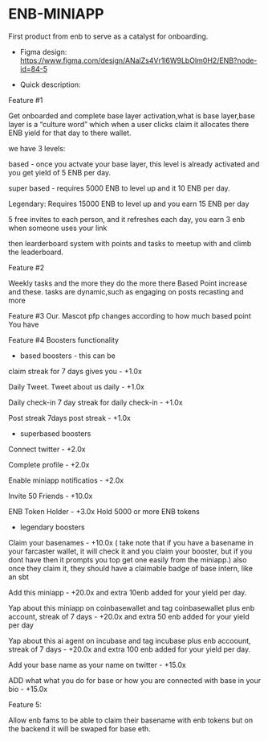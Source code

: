 # ENB-MINIAPP
First product from enb to serve as a catalyst for onboarding.

- Figma design: https://www.figma.com/design/ANalZs4Vr1l6W9LbOIm0H2/ENB?node-id=84-5

- Quick description:

Feature #1

Get onboarded and complete base layer activation,what is base layer,base layer is a “culture word” which when a user clicks claim it  allocates there ENB yield for that day to there wallet.

we have 3 levels:

based - once you actvate your base layer, this level is already activated and you get yield of 5 ENB per day.

super based - requires 5000 ENB to level up and it 10 ENB per day.

Legendary: Requires 15000 ENB to level up and you earn 15 ENB per day 

5 free invites to each person, and it refreshes each day, you earn 3 enb when someone uses your link

then learderboard system with points and tasks to meetup with and climb the leaderboard.

Feature #2

Weekly tasks and the more they do  the more  there Based Point increase and these. tasks are dynamic,such as engaging on posts recasting and more

Feature  #3
Our. Mascot pfp changes according to how much based point You have

Feature  #4 
Boosters functionality

- based boosters - this can be 

claim streak for 7 days gives you - +1.0x 

Daily Tweet.
Tweet about us daily - +1.0x

Daily check-in
7 day streak for daily check-in - +1.0x

Post streak
7days post streak - +1.0x



- superbased boosters

Connect twitter - +2.0x

Complete profile - +2.0x

Enable miniapp notificatios - +2.0x

Invite 50 Friends - +10.0x 

ENB Token Holder - +3.0x
Hold 5000 or more ENB tokens

- legendary boosters
 
Claim your basenames - +10.0x ( take note that if you have a basename in your farcaster wallet, it will check it and you claim your booster, but if you dont have then it prompts you top get one easily from the miniapp.) also once they claim it, they should have a claimable badge of base intern, like an sbt

Add this miniapp - +20.0x and extra 10enb added for your yield per day.

Yap about this miniapp on coinbasewallet and tag coinbasewallet plus enb account, streak of 7 days - +20.0x and extra 50 enb added for your yield per day

Yap about this ai agent on incubase and tag incubase plus enb accoount, streak of 7 days - +20.0x and extra 100 enb added for your yield per day.

Add your base name as your name on twitter - +15.0x

ADD what what you do for base or how you are connected with base in your bio - +15.0x 

Feature 5: 

Allow enb fams to be able to claim their basename with enb tokens but on the backend it will be swaped for base eth.
